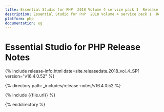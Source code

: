 ```yaml
---
title: Essential Studio for PHP  2018 Volume 4 service pack 1  Release Notes  
description: Essential Studio for PHP  2018 Volume 4 service pack 1  Release Notes  
platform: php
documentation: ug
---
```


# Essential Studio for PHP  Release Notes  

{% include release-info.html date=site.releasedate.2018_vol_4_SP1  version="v16.4.0.52" %} 


{% directory path: _includes/release-notes/v16.4.0.52 %}

{% include {{file.url}} %}

{% enddirectory %}